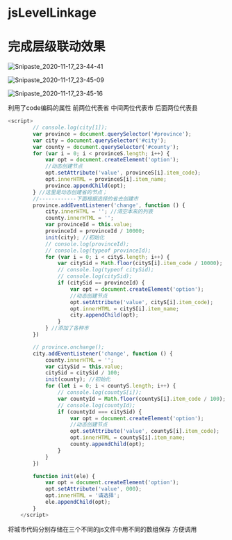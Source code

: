 # jsLevelLinkage

# 完成层级联动效果

![Snipaste_2020-11-17_23-44-41](C:\Users\Night_yu\OneDrive\code\html5\js层级联动\Snipaste_2020-11-17_23-44-41.png)

![Snipaste_2020-11-17_23-45-09](C:\Users\Night_yu\OneDrive\code\html5\js层级联动\Snipaste_2020-11-17_23-45-09.png)

![Snipaste_2020-11-17_23-45-16](C:\Users\Night_yu\OneDrive\code\html5\js层级联动\Snipaste_2020-11-17_23-45-16.png)

 利用了code编码的属性 前两位代表省  中间两位代表市 后面两位代表县

```javascript
<script>
        // console.log(city[1]);
        var province = document.querySelector('#province');
        var city = document.querySelector('#city');
        var county = document.querySelector('#county');
        for (var i = 0; i < provinceS.length; i++) {
            var opt = document.createElement('option');
            //动态创建节点
            opt.setAttribute('value', provinceS[i].item_code);
            opt.innerHTML = provinceS[i].item_name;
            province.appendChild(opt);
        } //这里是动态创建省的节点；
        //------------下面根据选择的省去创建市
        province.addEventListener('change', function () {
            city.innerHTML = ''; //清空本来的列表
            county.innerHTML = '';
            var provinceId = this.value;
            provinceId = provinceId / 10000;
            init(city); //初始化
            // console.log(provinceId);
            // console.log(typeof provinceId);
            for (var i = 0; i < cityS.length; i++) {
                var citySid = Math.floor(cityS[i].item_code / 10000);
                // console.log(typeof citySid);
                // console.log(citySid);
                if (citySid == provinceId) {
                    var opt = document.createElement('option');
                    //动态创建节点
                    opt.setAttribute('value', cityS[i].item_code);
                    opt.innerHTML = cityS[i].item_name;
                    city.appendChild(opt);
                }
            } //添加了各种市
        })

        // province.onchange();
        city.addEventListener('change', function () {
            county.innerHTML = '';
            var citySid = this.value;
            citySid = citySid / 100;
            init(county); //初始化
            for (let i = 0; i < countyS.length; i++) {
                // console.log(countyS[i]);
                var countyId = Math.floor(countyS[i].item_code / 100);
                // console.log(countyId);
                if (countyId === citySid) {
                    var opt = document.createElement('option');
                    //动态创建节点
                    opt.setAttribute('value', countyS[i].item_code);
                    opt.innerHTML = countyS[i].item_name;
                    county.appendChild(opt);
                }
            }
        })

        function init(ele) {
            var opt = document.createElement('option');
            opt.setAttribute('value', 000);
            opt.innerHTML = '请选择';
            ele.appendChild(opt);
        }
    </script>
```

将城市代码分别存储在三个不同的js文件中用不同的数组保存 方便调用

